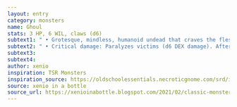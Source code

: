 ```yaml
---
layout: entry 
category: monsters
name: Ghoul
stats: 3 HP, 6 WIL, claws (d6)
subtext1: " • Grotesque, mindless, humanoid undead that craves the flesh of the living. Frequently found in large groups."
subtext2: " • Critical damage: Paralyzes victims (d6 DEX damage). After paralyzing a victim, it moves to another target."
subtext3: 
subtext4: 
author: xenio
inspiration: TSR Monsters
inspiration_source: https://oldschoolessentials.necroticgnome.com/srd/index.php/Monster_Descriptions
source: xenio in a bottle
source_url: https://xenioinabottle.blogspot.com/2021/02/classic-monsters-for-cairnito-part-1.html
---
```

